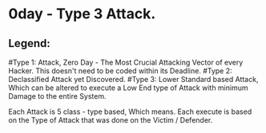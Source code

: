 # 0day - Type 3 Attack.

## Legend:

#Type 1: Attack, Zero Day - The Most Crucial Attacking Vector of every Hacker. This doesn't need to be coded within its Deadline.
#Type 2: Declassified Attack yet Discovered.
#Type 3: Lower Standard based Attack, Which can be altered to execute a Low End type of Attack with minimum Damage to the entire System.

Each Attack is 5 class - type based, Which means. Each execute is based on the Type of Attack that was done on the Victim / Defender.
